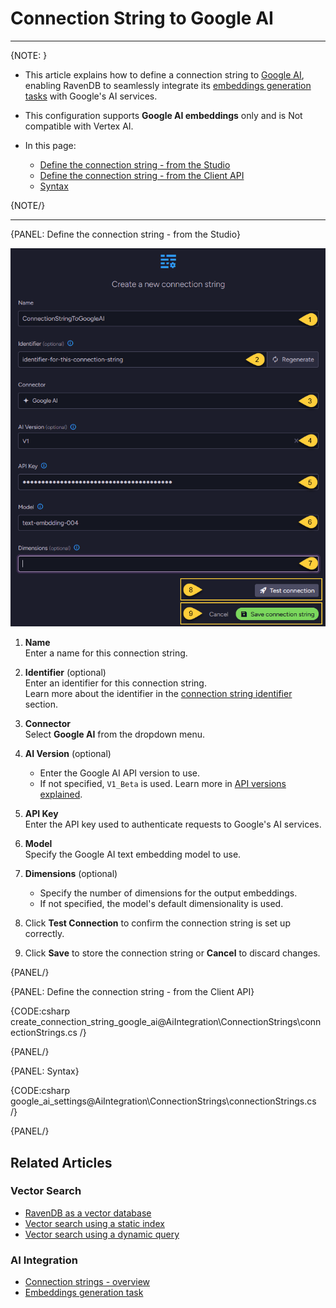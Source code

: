 # Connection String to Google AI
---

{NOTE: }

* This article explains how to define a connection string to [Google AI](https://ai.google.dev/gemini-api/docs/embeddings),  
  enabling RavenDB to seamlessly integrate its [embeddings generation tasks](../../todo..) with Google's AI services.

* This configuration supports **Google AI embeddings** only and is Not compatible with Vertex AI.

* In this page:
  * [Define the connection string - from the Studio](../../ai-integration/connection-strings/google-ai#define-the-connection-string---from-the-studio)
  * [Define the connection string - from the Client API](../../ai-integration/connection-strings/google-ai#define-the-connection-string---from-the-client-api)
  * [Syntax](../../ai-integration/connection-strings/google-ai#syntax) 
    
{NOTE/}

---

{PANEL: Define the connection string - from the Studio}

![connection string to google ai](images/google-ai.png "Define a connection string to Google AI")

1. **Name**  
   Enter a name for this connection string.

2. **Identifier** (optional)  
   Enter an identifier for this connection string.  
   Learn more about the identifier in the [connection string identifier](../../ai-integration/connection-strings/connection-strings-overview#the-connection-string-identifier) section.

3. **Connector**  
   Select **Google AI** from the dropdown menu.

4. **AI Version** (optional)  
   * Enter the Google AI API version to use.
   * If not specified, `V1_Beta` is used. Learn more in [API versions explained](https://ai.google.dev/gemini-api/docs/api-versions).

5. **API Key**  
   Enter the API key used to authenticate requests to Google's AI services.

6. **Model**  
   Specify the Google AI text embedding model to use.

7. **Dimensions** (optional)  
   * Specify the number of dimensions for the output embeddings.  
   * If not specified, the model's default dimensionality is used.

8. Click **Test Connection** to confirm the connection string is set up correctly.

9. Click **Save** to store the connection string or **Cancel** to discard changes.

{PANEL/}

{PANEL: Define the connection string - from the Client API}

{CODE:csharp create_connection_string_google_ai@AiIntegration\ConnectionStrings\connectionStrings.cs /}

{PANEL/}

{PANEL: Syntax}

{CODE:csharp google_ai_settings@AiIntegration\ConnectionStrings\connectionStrings.cs /}

{PANEL/}

## Related Articles

### Vector Search

- [RavenDB as a vector database](../../ai-integration/vector-search/ravendb-as-vector-database)
- [Vector search using a static index](../../ai-integration/vector-search/vector-search-using-static-index)
- [Vector search using a dynamic query](../../ai-integration/vector-search/vector-search-using-dynamic-query)

### AI Integration

- [Connection strings - overview](../../ai-integration/connection-strings/connection-strings-overview)
- [Embeddings generation task](../../todo..)
